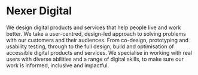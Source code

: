 # Nexer Digital

We design digital products and services that help people live and work better. We take a user-centred, design-led approach to solving problems with our customers and their audiences. From co-design, prototyping and usability testing, through to the full design, build and optimisation of accessible digital products and services. We specialise in working with real users with diverse abilities and a range of digital skills, to make sure our work is informed, inclusive and impactful.
